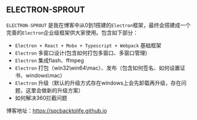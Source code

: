 ## ELECTRON-SPROUT
`ELECTRON-SPROUT` 是我在博客中从0到1搭建的`Electron`框架，最终会搭建成一个完善的`Electron`企业级框架供大家使用。包含如下部分：
- `Electron + React + Mobx + Typescript + Webpack` 基础框架
- `Electron` 多窗口设计(包含如何打包多窗口、多窗口管理)
- `Electron` 集成flash、ffmpeg
- `Electron` 打包（win32\win64\mac）、发布（包含如何签名、如何设置证书、windows\mac）
- `Electron` 升级（默认的升级方式存在windows上会先卸载再升级，存在问题，这里会做新的升级方案）
- 如何解决360拦截问题

博客地址：https://spcbacktolife.github.io
